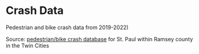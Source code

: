 # Crash Data

Pedestrian and bike crash data from 2019-2022) 

Source: [pedestrian/bike crash database](https://information.stpaul.gov/datasets/stpaul::pedestrian-and-bike-crash-dataset-/about) for St. Paul within Ramsey county in the Twin Cities
